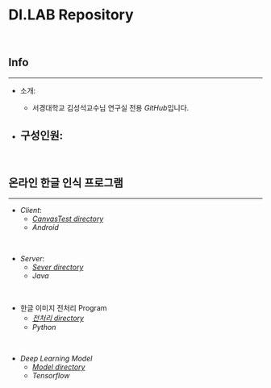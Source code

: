 <!--Heading-->
# DI.LAB Repository
<br/>

## Info
___
+ 소개:
  - 서경대학교 김성석교수님 연구실 전용 *GitHub*입니다.

+ 구성인원:
  - 
<br/>

## 온라인 한글 인식 프로그램
___
+ *Client*:
  - [*CanvasTest directory*](https://github.com/ChangJinMoon/DI_15to17/tree/master/Codes/Server)
  - *Android*
<br/>

+ *Server*:
  - [*Sever directory*](https://github.com/ChangJinMoon/DI_15to17/tree/master/Codes/%ED%95%9C%EA%B8%80Collector)
  - *Java*
<br/>

+ 한글 이미지 전처리 Program
  - [*전처리 directory*](https://github.com/ChangJinMoon/DI_15to17/tree/master/Codes/%ED%95%9C%EA%B8%80%20%EC%9D%B4%EB%AF%B8%EC%A7%80%20%EC%A0%84%EC%B2%98%EB%A6%AC)
  - *Python*
<br/>

+ *Deep Learning Model*
  - [*Model directory*](https://github.com/ChangJinMoon/DI_15to17/tree/master/Codes/Model)
  - *Tensorflow*
